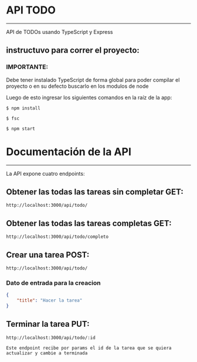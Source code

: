 # API TODO
----
API de TODOs usando TypeScript y Express

## instructuvo para correr el proyecto:

### IMPORTANTE:
Debe tener instalado TypeScript de forma global para poder compilar el proyecto o en su defecto
buscarlo en los modulos de node

Luego de esto ingresar los siguientes comandos en la raíz de la app:

`$ npm install`

`$ fsc`

`$ npm start`

# Documentación de la API
----
La API expone cuatro endpoints:

## Obtener las todas las tareas sin completar GET:
```
http://localhost:3000/api/todo/

```

## Obtener las todas las tareas completas GET:
```
http://localhost:3000/api/todo/completo

```

## Crear una tarea POST:
```
http://localhost:3000/api/todo/

```
### Dato de entrada para la creacion
```json
{
    "title": "Hacer la tarea"
}
```

## Terminar la tarea PUT:
```
http://localhost:3000/api/todo/:id

Este endpoint recibe por params el id de la tarea que se quiera actualizar y cambie a terminada

```


